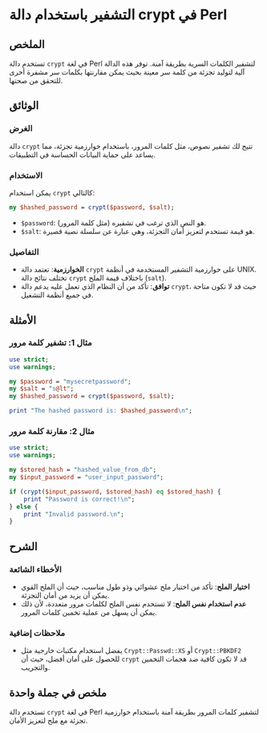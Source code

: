 <!--
Meta Description: # التشفير باستخدام دالة crypt في Perl ## الملخص تستخدم دالة `crypt` في لغة Perl لتشفير الكلمات السرية بطريقة آمنة. توفر هذه الدالة آلية لتوليد تجزئة م...
Meta Keywords: crypt, دالة, password, perl, salt
-->

# التشفير باستخدام دالة crypt في Perl

## الملخص
تستخدم دالة `crypt` في لغة Perl لتشفير الكلمات السرية بطريقة آمنة. توفر هذه الدالة آلية لتوليد تجزئة من كلمة سر معينة بحيث يمكن مقارنتها بكلمات سر مشفرة أخرى للتحقق من صحتها.

## الوثائق
### الغرض
دالة `crypt` تتيح لك تشفير نصوص، مثل كلمات المرور، باستخدام خوارزمية تجزئة، مما يساعد على حماية البيانات الحساسة في التطبيقات.

### الاستخدام
يمكن استخدام `crypt` كالتالي:
```perl
my $hashed_password = crypt($password, $salt);
```
- `$password`: هو النص الذي ترغب في تشفيره (مثل كلمة المرور).
- `$salt`: هو قيمة تستخدم لتعزيز أمان التجزئة، وهي عبارة عن سلسلة نصية قصيرة.

### التفاصيل
- **الخوارزمية**: تعتمد دالة `crypt` على خوارزمية التشفير المستخدمة في أنظمة UNIX. تختلف نتائج دالة `crypt` باختلاف قيمة الملح (`salt`).
- **توافق**: تأكد من أن النظام الذي تعمل عليه يدعم دالة `crypt`، حيث قد لا تكون متاحة في جميع أنظمة التشغيل.

## الأمثلة
### مثال 1: تشفير كلمة مرور
```perl
use strict;
use warnings;

my $password = "mysecretpassword";
my $salt = "s@lt";
my $hashed_password = crypt($password, $salt);

print "The hashed password is: $hashed_password\n";
```

### مثال 2: مقارنة كلمة مرور
```perl
use strict;
use warnings;

my $stored_hash = "hashed_value_from_db";
my $input_password = "user_input_password";

if (crypt($input_password, $stored_hash) eq $stored_hash) {
    print "Password is correct!\n";
} else {
    print "Invalid password.\n";
}
```

## الشرح
### الأخطاء الشائعة
- **اختيار الملح**: تأكد من اختيار ملح عشوائي وذو طول مناسب، حيث أن الملح القوي يمكن أن يزيد من أمان التجزئة.
- **عدم استخدام نفس الملح**: لا تستخدم نفس الملح لكلمات مرور متعددة، لأن ذلك يمكن أن يسهل من عملية تخمين كلمات المرور.

### ملاحظات إضافية
- يفضل استخدام مكتبات خارجية مثل `Crypt::Passwd::XS` أو `Crypt::PBKDF2` للحصول على أمان أفضل، حيث أن `crypt` قد لا تكون كافية ضد هجمات التخمين والتجريب.

## ملخص في جملة واحدة
تستخدم دالة `crypt` في لغة Perl لتشفير كلمات المرور بطريقة آمنة باستخدام خوارزمية تجزئة مع ملح لتعزيز الأمان.